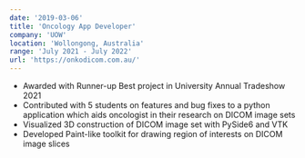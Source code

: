 ```yaml
---
date: '2019-03-06'
title: 'Oncology App Developer'
company: 'UOW'
location: 'Wollongong, Australia'
range: 'July 2021 - July 2022'
url: 'https://onkodicom.com.au/'
---
```


- Awarded with Runner-up Best project in University Annual Tradeshow 2021
- Contributed with 5 students on features and bug fixes to a python application which aids oncologist in their research on DICOM image sets
- Visualized 3D construction of DICOM image set with PySide6 and VTK
- Developed Paint-like toolkit for drawing region of interests on DICOM image slices
